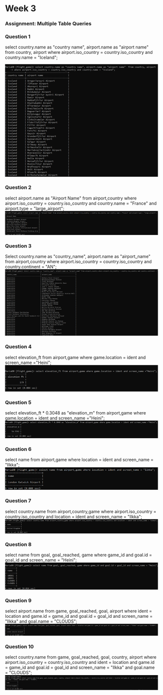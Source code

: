 # Week 3

### Assignment: Multiple Table Queries

### Question 1
select country.name as "country name", airport.name as "airport name"  from country, airport 
where airport.iso_country = country.iso_country and country.name = "Iceland";

![screenshot](/Screenshots/MultipleTable_1.png)

### Question 2
select airport.name as "Airport Name" from airport,country where airport.iso_country = country.iso_country and country.name = "France" and airport.type = "large_airport";
![screenshot](/Screenshots/MultipleTable_2.png)


### Question 3
Select country.name as "country_name", airport.name as "airport_name" from airport,country where airport.iso_country = country.iso_country and country.continent = "AN";
![screenshot](/Screenshots/MultipleTable_3.png)

### Question 4
select elevation_ft from airport,game where game.location = ident and screen_name ="Heini";
![screenshot](/Screenshots/MultipleTable_4.png)

### Question 5
select elevation_ft * 0.3048 as "elevation_m" from airport,game where game.location = ident and screen_name ="Heini";
![screenshot](/Screenshots/MultipleTable_5.png)


### Question 6
select name from airport,game where location = ident and screen_name = "Ilkka";
![screenshot](/Screenshots/MultipleTable_6.png)


### Question 7
select country.name from airport,country,game where airport.iso_country = country.iso_country and location = ident and screen_name = "Ilkka";
![screenshot](/Screenshots/MultipleTable_7.png)


### Question 8
select name from goal, goal_reached, game where game_id and goal.id = goal_id and screen_name = "Heini";
![screenshot](/Screenshots/MultipleTable_8.png)


### Question 9
select airport.name from game, goal_reached, goal, airport where ident = location and game.id = game_id and goal.id = goal_id and screen_name = "Ilkka" and goal.name = "CLOUDS";
![screenshot](/Screenshots/MultipleTable_9.png)

### Question 10
select country.name from game, goal_reached, goal, country, airport where airport.iso_country = country.iso_country and ident = location and game.id = game_id and goal.id = goal_id and screen_name = "Ilkka" and goal.name = "CLOUDS";
![screenshot](/Screenshots/MultipleTable_10.png)